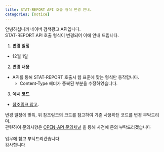 ```yaml
---
title: STAT-REPORT API 호출 형식 변경 안내.
categories: [notice]
---
```


안녕하십니까 네이버 검색광고 API입니다.<br>
STAT-REPORT API 호출 형식이 변경되어 이에 안내 드립니다.

1. **변경 일정**
  - 12월 1일
2. **변경 내용**
- API를 통해 STAT-REPORT 호출시 웹 표준에 맞는 형식만 동작합니다.
  - Content-Type 헤더가 중복된 부분을 수정하였습니다.
3. **예시 코드**
  - [참조링크 참고](https://github.com/naver/searchad-apidoc/pull/1248/commits/73a5d37c4adceaa653822e1038f1c301d364d5e7). <br>


변경 일정에 맞춰, 위 참조링크의 코드를 참고하여 기존 사용하던 코드를 변경 부탁드리며.<br>
관련하여 문의사항은 [OPEN-API 문의채널](https://github.com/naver/searchad-apidoc) 을 통해 사전에 문의 부탁드리겠습니다<br>
<br>
업무에 참고 부탁드리겠습니다<br>
감사합니다





